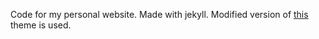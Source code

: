 Code for my personal website.
Made with jekyll.
Modified version of [this](https://lenpaul.github.io/Lagrange/) theme is used.